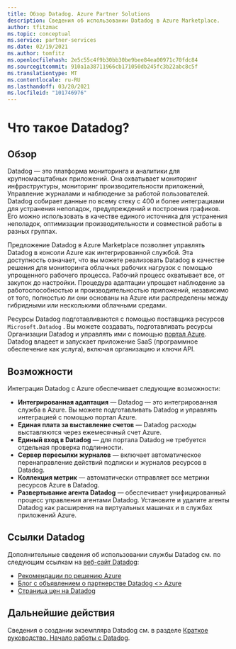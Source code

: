 ```yaml
---
title: Обзор Datadog. Azure Partner Solutions
description: Сведения об использовании Datadog в Azure Marketplace.
author: tfitzmac
ms.topic: conceptual
ms.service: partner-services
ms.date: 02/19/2021
ms.author: tomfitz
ms.openlocfilehash: 2e5c55c4f9b30bb30be9bee84ea00971c70fdc84
ms.sourcegitcommit: 910a1a38711966cb171050db245fc3b22abc8c5f
ms.translationtype: MT
ms.contentlocale: ru-RU
ms.lasthandoff: 03/20/2021
ms.locfileid: "101746976"
---
```

# <a name="what-is-datadog"></a>Что такое Datadog?

## <a name="overview"></a>Обзор

Datadog — это платформа мониторинга и аналитики для крупномасштабных приложений. Она охватывает мониторинг инфраструктуры, мониторинг производительности приложений, Управление журналами и наблюдение за работой пользователей. Datadog собирает данные по всему стеку с 400 и более интеграциами для устранения неполадок, предупреждений и построения графиков. Его можно использовать в качестве единого источника для устранения неполадок, оптимизации производительности и совместной работы в разных группах.

Предложение Datadog в Azure Marketplace позволяет управлять Datadog в консоли Azure как интегрированной службой. Эта доступность означает, что вы можете реализовать Datadog в качестве решения для мониторинга облачных рабочих нагрузок с помощью упрощенного рабочего процесса. Рабочий процесс охватывает все, от закупок до настройки. Процедура адаптации упрощает наблюдение за работоспособностью и производительностью приложений, независимо от того, полностью ли они основаны на Azure или распределены между гибридными или несколькими облачными средами.

Ресурсы Datadog подготавливаются с помощью поставщика ресурсов `Microsoft.Datadog` . Вы можете создавать, подготавливать ресурсы Организации Datadog и управлять ими с помощью [портал Azure](https://portal.azure.com/). Datadog владеет и запускает приложение SaaS (программное обеспечение как услуга), включая организацию и ключи API.

## <a name="capabilities"></a>Возможности

Интеграция Datadog с Azure обеспечивает следующие возможности:

- **Интегрированная адаптация** — Datadog — это интегрированная служба в Azure. Вы можете подготавливать Datadog и управлять интеграцией с помощью портал Azure.
- **Единая плата за выставление счетов** — Datadog расходы выставляются через ежемесячный счет Azure.
- **Единый вход в Datadog** — для портала Datadog не требуется отдельная проверка подлинности.
- **Сервер пересылки журналов** — включает автоматическое перенаправление действий подписки и журналов ресурсов в Datadog.
- **Коллекция метрик** — автоматически отправляет все метрики ресурсов Azure в Datadog.
- **Развертывание агента Datadog** — обеспечивает унифицированный процесс управления агентами Datadog. Установите и удалите агенты Datadog как расширения на виртуальных машинах и в службах приложений Azure.

## <a name="datadog-links"></a>Ссылки Datadog

Дополнительные сведения об использовании службы Datadog см. по следующим ссылкам на [веб-сайт Datadog](https://www.datadoghq.com/):

- [Рекомендации по решению Azure](https://www.datadoghq.com/solutions/azure/)
- [Блог с объявлением о партнерстве Datadog <> Azure](https://www.datadoghq.com/blog/azure-datadog-partnership/)
- [Страница цен на Datadog](https://www.datadoghq.com/pricing/)

## <a name="next-steps"></a>Дальнейшие действия

Сведения о создании экземпляра Datadog см. в разделе [Краткое руководство. Начало работы с Datadog](create.md).
